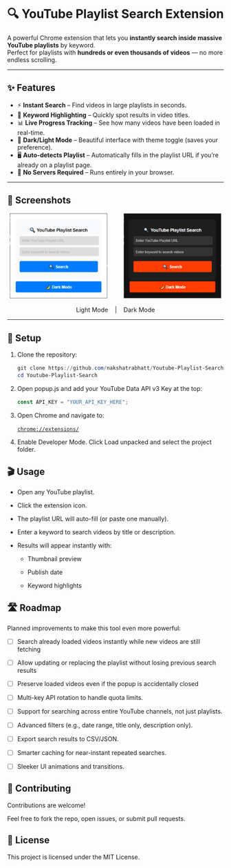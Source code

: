 # 🔍 YouTube Playlist Search Extension  

A powerful Chrome extension that lets you **instantly search inside massive YouTube playlists** by keyword.  
Perfect for playlists with **hundreds or even thousands of videos** — no more endless scrolling.  

---

## ✨ Features
- ⚡ **Instant Search** – Find videos in large playlists in seconds.  
- 🎯 **Keyword Highlighting** – Quickly spot results in video titles.  
- 📊 **Live Progress Tracking** – See how many videos have been loaded in real-time.  
- 🎨 **Dark/Light Mode** – Beautiful interface with theme toggle (saves your preference).  
- 🖥 **Auto-detects Playlist** – Automatically fills in the playlist URL if you’re already on a playlist page.  
- 🔑 **No Servers Required** – Runs entirely in your browser.  

---

## 📸 Screenshots

<p align="center">
  <img src="screenshots/light-mode.png" width="45%" style="margin-right:10px;" />
  <span style="display:inline-block; vertical-align:middle; width:10px;">&nbsp;</span>
  <img src="screenshots/dark-mode.png" width="45%" style="margin-left:10px;" />
</p>
<p align="center">
  Light Mode &nbsp;&nbsp; | &nbsp;&nbsp; Dark Mode
</p>


---

## 🚀 Setup

1. Clone the repository:
   ```powershell
   git clone https://github.com/nakshatrabhatt/Youtube-Playlist-Search.git
   cd Youtube-Playlist-Search
   ```
2. Open popup.js and add your YouTube Data API v3 Key at the top:
    ```javascript   
    const API_KEY = "YOUR_API_KEY_HERE";
    ```
3. Open Chrome and navigate to:

    [`chrome://extensions/`](chrome://extensions/)

4. Enable Developer Mode. Click Load unpacked and select the project folder.

## 🎬 Usage

- Open any YouTube playlist.

- Click the extension icon.

- The playlist URL will auto-fill (or paste one manually).

- Enter a keyword to search videos by title or description.

- Results will appear instantly with:

    - Thumbnail preview

    - Publish date

    - Keyword highlights

## 🛣 Roadmap

Planned improvements to make this tool even more powerful:

* [ ] Search already loaded videos instantly while new videos are still fetching

* [ ] Allow updating or replacing the playlist without losing previous search results

* [ ] Preserve loaded videos even if the popup is accidentally closed

* [ ] Multi-key API rotation to handle quota limits.

* [ ] Support for searching across entire YouTube channels, not just playlists.

* [ ] Advanced filters (e.g., date range, title only, description only).

* [ ] Export search results to CSV/JSON.

* [ ] Smarter caching for near-instant repeated searches.

* [ ] Sleeker UI animations and transitions.

## 🤝 Contributing

Contributions are welcome!

Feel free to fork the repo, open issues, or submit pull requests.

## 📜 License

This project is licensed under the MIT License.